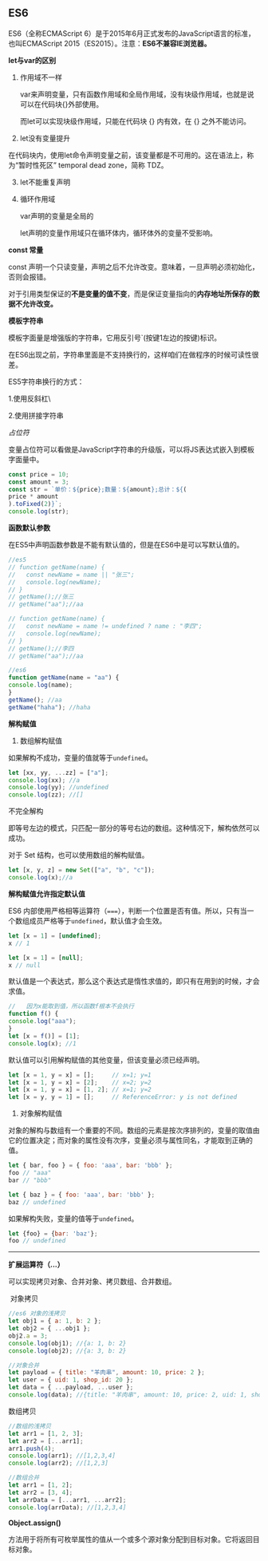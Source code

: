 ## ES6

ES6（全称ECMAScript 6）是于2015年6月正式发布的JavaScript语言的标准，也叫ECMAScript 2015（ES2015）。注意：**ES6不兼容IE浏览器。**

**let与var的区别**

1. 作用域不一样

   var来声明变量，只有函数作用域和全局作用域，没有块级作用域，也就是说可以在代码块{}外部使用。

   而let可以实现块级作用域，只能在代码块 {} 内有效，在 {} 之外不能访问。

2. let没有变量提升

​     在代码块内，使用let命令声明变量之前，该变量都是不可用的。这在语法上，称为“暂时性死区” temporal dead zone，简称 TDZ。  

3. let不能重复声明

4. 循环作用域

   var声明的变量是全局的

   let声明的变量作用域只在循环体内，循环体外的变量不受影响。

**const 常量**

const 声明一个只读变量，声明之后不允许改变。意味着，一旦声明必须初始化，否则会报错。

对于引用类型保证的**不是变量的值不变**，而是保证变量指向的**内存地址所保存的数据不允许改变。**

**模板字符串**

模板字面量是增强版的字符串，它用反引号`(按键1左边的按键)标识。

在ES6出现之前，字符串里面是不支持换行的，这样咱们在做程序的时候可读性很差。

ES5字符串换行的方式：

1.使用反斜杠\

2.使用拼接字符串

*占位符*

变量占位符可以看做是JavaScript字符串的升级版，可以将JS表达式嵌入到模板字面量中。

````javascript
const price = 10;
const amount = 3;
const str = `单价：${price};数量：${amount};总计：${(
price * amount
).toFixed(2)}`;
console.log(str);
````

**函数默认参数**

在ES5中声明函数参数是不能有默认值的，但是在ES6中是可以写默认值的。

````javascript
//es5
// function getName(name) {
//   const newName = name || "张三";
//   console.log(newName);
// }
// getName();//张三
// getName("aa");//aa

// function getName(name) {
//   const newName = name != undefined ? name : "李四";
//   console.log(newName);
// }
// getName();//李四
// getName("aa");//aa

//es6
function getName(name = "aa") {
console.log(name);
}
getName(); //aa
getName("haha"); //haha
````

**解构赋值**

1. 数组解构赋值

 如果解构不成功，变量的值就等于`undefined`。 

````javascript
let [xx, yy, ...zz] = ["a"];
console.log(xx); //a
console.log(yy); //undefined
console.log(zz); //[]
````

 不完全解构 

​	 即等号左边的模式，只匹配一部分的等号右边的数组。这种情况下，解构依然可以成功。 

  对于 Set 结构，也可以使用数组的解构赋值。

````javascript
let [x, y, z] = new Set(["a", "b", "c"]);
console.log(x);//a
````

**解构赋值允许指定默认值**

 ES6 内部使用严格相等运算符（`===`），判断一个位置是否有值。所以，只有当一个数组成员严格等于`undefined`，默认值才会生效。 

````javascript
let [x = 1] = [undefined];
x // 1

let [x = 1] = [null];
x // null
````

 默认值是一个表达式，那么这个表达式是惰性求值的，即只有在用到的时候，才会求值。 

````javascript
//   因为x能取到值，所以函数f根本不会执行
function f() {
console.log("aaa");
}
let [x = f()] = [1];
console.log(x); //1
````

 默认值可以引用解构赋值的其他变量，但该变量必须已经声明。 

````javascript
let [x = 1, y = x] = [];     // x=1; y=1
let [x = 1, y = x] = [2];    // x=2; y=2
let [x = 1, y = x] = [1, 2]; // x=1; y=2
let [x = y, y = 1] = [];     // ReferenceError: y is not defined
````



1. 对象解构赋值

对象的解构与数组有一个重要的不同。数组的元素是按次序排列的，变量的取值由它的位置决定；而对象的属性没有次序，变量必须与属性同名，才能取到正确的值。

```javascript
let { bar, foo } = { foo: 'aaa', bar: 'bbb' };
foo // "aaa"
bar // "bbb"

let { baz } = { foo: 'aaa', bar: 'bbb' };
baz // undefined
```

 如果解构失败，变量的值等于`undefined`。 

```javascript
let {foo} = {bar: 'baz'};
foo // undefined
```

****

**扩展运算符（...）**

可以实现拷贝对象、合并对象、拷贝数组、合并数组。

​	对象拷贝

````javascript
//es6 对象的浅拷贝
let obj1 = { a: 1, b: 2 };
let obj2 = { ...obj1 };
obj2.a = 3;
console.log(obj1); //{a: 1, b: 2}
console.log(obj2); //{a: 3, b: 2}

//对象合并
let payload = { title: "羊肉串", amount: 10, price: 2 };
let user = { uid: 1, shop_id: 20 };
let data = { ...payload, ...user };
console.log(data); //{title: "羊肉串", amount: 10, price: 2, uid: 1, shop_id: 20}
````

数组拷贝

````javascript
//数组的浅拷贝
let arr1 = [1, 2, 3];
let arr2 = [...arr1];
arr1.push(4);
console.log(arr1); //[1,2,3,4]
console.log(arr2); //[1,2,3]

//数组合并
let arr1 = [1, 2];
let arr2 = [3, 4];
let arrData = [...arr1, ...arr2];
console.log(arrData); //[1,2,3,4]
````

**Object.assign()** 

方法用于将所有可枚举属性的值从一个或多个源对象分配到目标对象。它将返回目标对象。

